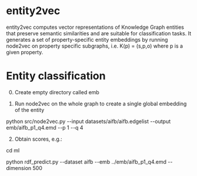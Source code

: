 # entity2vec
entity2vec computes vector representations of Knowledge Graph entities that preserve semantic similarities and are suitable for classification tasks. It generates a set of property-specific entity embeddings by running node2vec on property specific subgraphs, i.e. K(p) = (s,p,o) where p is a given property.

# ##






# Entity classification

0) Create empty directory called emb

1) Run node2vec on the whole graph to create a single global embedding of the entity

python src/node2vec.py --input datasets/aifb/aifb.edgelist --output emb/aifb_p1_q4.emd  --p 1 --q 4

2) Obtain scores, e.g.:

cd ml

python rdf_predict.py --dataset aifb --emb ../emb/aifb_p1_q4.emd --dimension 500

